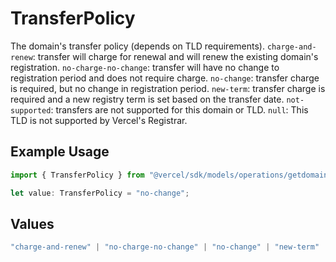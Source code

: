 # TransferPolicy

The domain's transfer policy (depends on TLD requirements). `charge-and-renew`: transfer will charge for renewal and will renew the existing domain's registration. `no-charge-no-change`: transfer will have no change to registration period and does not require charge. `no-change`: transfer charge is required, but no change in registration period. `new-term`: transfer charge is required and a new registry term is set based on the transfer date. `not-supported`: transfers are not supported for this domain or TLD. `null`: This TLD is not supported by Vercel's Registrar.

## Example Usage

```typescript
import { TransferPolicy } from "@vercel/sdk/models/operations/getdomaintransfer.js";

let value: TransferPolicy = "no-change";
```

## Values

```typescript
"charge-and-renew" | "no-charge-no-change" | "no-change" | "new-term" | "not-supported"
```